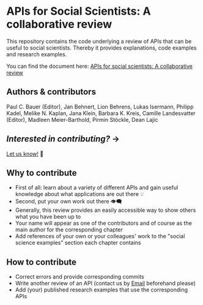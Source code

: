 # APIs for Social Scientists: A collaborative review
This repository contains the code underlying a review of APIs that can be useful to social scientists. Thereby it provides explanations, code examples and research examples.

You can find the document here: [APIs for social scientists:
A collaborative review](https://bookdown.org/paul/apis_for_social_scientists/)

## Authors & contributors
Paul C. Bauer (Editor), Jan Behnert, Lion Behrens, Lukas Isermann, Philipp Kadel, Melike N. Kaplan, Jana Klein, Barbara K. Kreis, Camille Landesvatter (Editor), Madleen Meier-Barthold, Pirmin Stöckle, Dean Lajic

## *Interested in contributing?* &#8594; 

[Let us know!](mailto:mail@paulcbauer.eu) :email:  

## Why to contribute
* First of all: learn about a variety of different APIs and gain useful knowledge about what applications are out there :bulb:
* Second, put your own work out there :eye_speech_bubble: 
 * Generally, this review provides an easily accessible way to show others what you have been up to
 * Your name will appear as one of the contributors and of course as the main author for the corresponding chapter
 * Add references of your own or your colleagues' work to the "social science examples" section each chapter contains


## How to contribute
* Correct errors and provide corresponding commits
* Write another review of an API (contact us by [Email](mailto:mail@paulcbauer.eu) beforehand please)
* Add (your) published research examples that use the corresponding APIs
 
 
